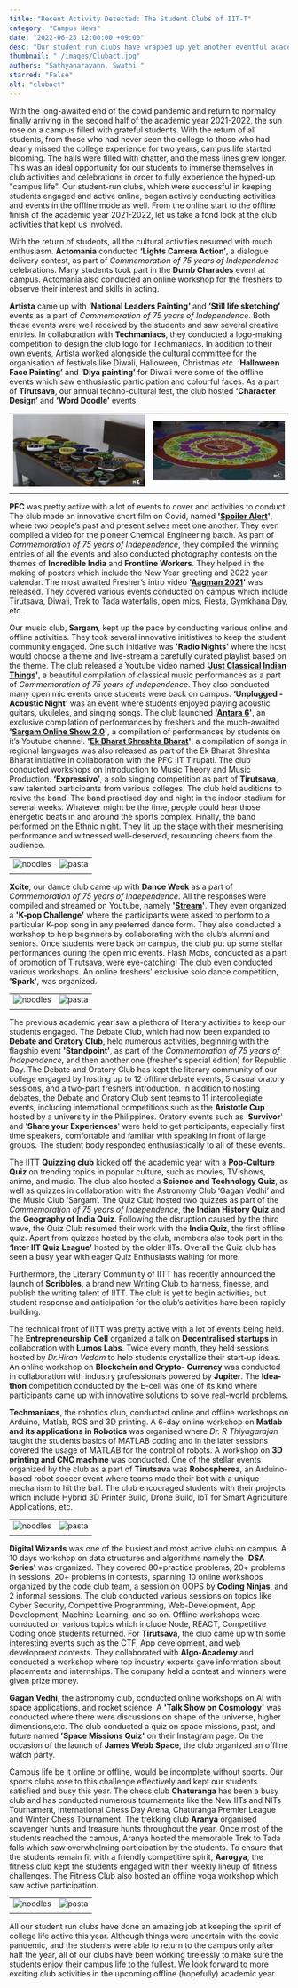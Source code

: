 ```yaml
--- 
title: "Recent Activity Detected: The Student Clubs of IIT-T"
category: "Campus News"
date: "2022-06-25 12:00:00 +09:00"
desc: "Our student run clubs have wrapped up yet another eventful academic year, part online and part offline. Despite this, they have managed to put together numerous events to keep our students busy and in touch with their extracurriculars to create a wholesome college experience. Let us take a fond look back at the amazing stuff our clubs have been upto."
thumbnail: "./images/Clubact.jpg" 
authors: "Sathyanarayann, Swathi "
starred: "False"
alt: "clubact"
---
```

With the long-awaited end of the covid pandemic and return to normalcy finally arriving in the second half of the academic year 2021-2022, the sun rose on a campus filled with grateful students. With the return of all students, from those who had never seen the college to those who had dearly missed the college experience for two years, campus life started blooming. The halls were filled with chatter, and the mess lines grew longer. This was an ideal opportunity for our students to immerse themselves in club activities and celebrations in order to fully experience the hyped-up "campus life". Our student-run clubs, which were successful in keeping students engaged and active online, began actively conducting activities and events in the offline mode as well. From the online start to the offline finish of the academic year 2021-2022, let us take a fond look at the club activities that kept us involved. 

With the return of students, all the cultural activities resumed with much enthusiasm. **Actomania** conducted **‘Lights Camera Action’**, a dialogue delivery contest, as part of _Commemoration of 75 years of Independence_ celebrations. Many students took part in the **Dumb Charades** event at campus. Actomania also conducted an online workshop for the freshers to observe their interest and skills in acting. 


**Artista** came up with **‘National Leaders Painting’** and **‘Still life sketching’** events as a part of _Commemoration of 75 years of Independence_. Both these events were well received by the students and saw several creative entries. In collaboration with **Techmaniacs**, they conducted a logo-making competition to design the club logo for Techmaniacs. In addition to their own events, Artista worked alongside the cultural committee for the organisation of festivals like Diwali, Halloween, Christmas etc. **‘Halloween Face Painting’** and **‘Diya painting’** for Diwali were some of the offline events which saw enthusiastic participation and colourful faces. As a part of **Tirutsava**, our annual techno-cultural fest, the club hosted **‘Character Design’** and **‘Word Doodle’** events.

|  |  |
|:-:|:-:|
|<img src="./images/Club_Act/DSC_0058.jpg" alt="noodles" width="100%" >|<img src="./images/Club_Act/DSC_0082.jpg" alt="pasta" width="100%">
|  |  |

**PFC** was pretty active with a lot of events to cover and activities to conduct. The club made an innovative short film on Covid, named **'[Spoiler Alert](https://www.youtube.com/watch?v=l1q7N2tetK4&ab_channel=PFCIITTirupati)'**, where two people’s past and present selves meet one another. They even compiled a video for the pioneer Chemical Engineering batch. As part of _Commemoration of 75 years of Independence_, they compiled the winning entries of all the events and also conducted photography contests on the themes of **Incredible India** and **Frontline Workers**. They helped in the making of posters which include the New Year greeting and 2022 year calendar. The most awaited Fresher’s intro video **'[Aagman 2021](https://www.youtube.com/watch?v=npNp-UG5B-4&ab_channel=PFCIITTirupati)'** was released. They covered various events conducted on campus which include Tirutsava, Diwali, Trek to Tada waterfalls, open mics, Fiesta, Gymkhana Day, etc.

Our music club, **Sargam**, kept up the pace by conducting various online and offline activities. They took several innovative initiatives to keep the student community engaged. One such initiative was **'Radio Nights'** where the host would choose a theme and live-stream a carefully curated playlist based on the theme. The club released a Youtube video named **'[Just Classical Indian Things](https://www.youtube.com/watch?v=Z0AiitCWSrQ&ab_channel=SargamIITT)'**, a beautiful compilation of classical music performances as a part of _Commemoration of 75 years of Independence_. They also conducted many open mic events once students were back on campus. **‘Unplugged -  Acoustic Night’** was an event where students enjoyed playing acoustic guitars, ukuleles, and singing songs. The club launched **'[Antara 6](https://www.youtube.com/watch?v=A_AtjeF47zE&ab_channel=SargamIITT)'**, an exclusive compilation of performances by freshers and the much-awaited **'[Sargam Online Show 2.0](https://www.youtube.com/watch?v=upACGAWHDMQ&ab_channel=SargamIITT)'**, a compilation of performances by students on it’s Youtube channel. **'[Ek Bharat Shreshta Bharat](https://www.youtube.com/watch?v=nvzxvSQcV98&ab_channel=SargamIITT)'**, a compilation of songs in regional languages was also released as part of the Ek Bharat Shreshta Bharat initiative in collaboration with the PFC IIT Tirupati. The club conducted workshops on Introduction to Music Theory and Music Production. **‘Expressivo’**, a solo singing competition as part of **Tirutsava**, saw talented participants from various colleges. The club held auditions to revive the band. The band practised day and night in the indoor stadium for several weeks. Whatever might be the time, people could hear those energetic beats in and around the sports complex. Finally, the band performed on the Ethnic night. They lit up the stage with their mesmerising performance and witnessed well-deserved, resounding cheers from the audience. 

|  |  |
|:-:|:-:|
|<img src="./images/Club_Act/41.jpg" alt="noodles" width="100%" >|<img src="./images/Club_Act/ADS_5351.jpg" alt="pasta" width="100%">
|  |  |

**Xcite**, our dance club came up with **Dance Week** as a part of _Commemoration of 75 years of Independence_. All the responses were compiled and streamed on Youtube, namely **'[Stream](https://www.youtube.com/watch?v=Yxk3LvKgAd8&ab_channel=DancesocietyofIITTP)'**. They even organized a **'K-pop Challenge'** where the participants were asked to perform to a particular K-pop song in any preferred dance form. They also conducted a workshop to help beginners by collaborating with the club’s alumni and seniors. Once students were back on campus, the club put up some stellar performances during the open mic events. Flash Mobs, conducted as a part of promotion of Tirutsava, were eye-catching! The club even conducted various workshops. An online freshers' exclusive solo dance competition, **'Spark'**, was organized. 

|  |  |
|:-:|:-:|
|<img src="./images/Club_Act/DSC_0076.jpg" alt="noodles" width="100%" >|<img src="./images/Club_Act/D2-10.jpg" alt="pasta" width="100%">
|  |  |

The previous academic year saw a plethora of literary activities to keep our students engaged. The Debate Club, which had now been expanded to **Debate and Oratory Club**, held numerous activities, beginning with the flagship event **'Standpoint'**, as part of the _Commemoration of 75 years of Independence_, and then another one (fresher's special edition) for Republic Day. The Debate and Oratory Club has kept the literary community of our college engaged by hosting up to 12 offline debate events, 5 casual oratory sessions, and a two-part freshers introduction. In addition to hosting debates, the Debate and Oratory Club sent teams to 11 intercollegiate events, including international competitions such as the **Aristotle Cup** hosted by a university in the Philippines. Oratory events such as '**Survivor**' and '**Share your Experiences**' were held to get participants, especially first time speakers, comfortable and familiar with speaking in front of large groups. The student body responded enthusiastically to all of these events.

The IITT **Quizzing club** kicked off the academic year with a **Pop-Culture Quiz** on trending topics in popular culture, such as movies, TV shows, anime, and music. The club also hosted a **Science and Technology Quiz**, as well as quizzes in collaboration with the Astronomy Club ‘Gagan Vedhi’ and the Music Club ‘Sargam’. The Quiz Club hosted two quizzes as part of the _Commemoration of 75 years of Independence_, **the Indian History Quiz** and the **Geography of India Quiz**. Following the disruption caused by the third wave, the Quiz Club resumed their work with the **India Quiz**, the first offline quiz. Apart from quizzes hosted by the club, members also took part in the **‘Inter IIT Quiz League’** hosted by the older IITs. Overall the Quiz club has seen a busy year with eager Quiz Enthusiasts waiting for more.

Furthermore, the Literary Community of IITT has recently announced the launch of **Scribbles**, a brand new Writing Club to harness, finesse, and publish the writing talent of IITT. The club is yet to begin activities, but student response and anticipation for the club’s activities have been rapidly building.

The technical front of IITT was pretty active with a lot of events being held. The **Entrepreneurship Cell** organized a talk on **Decentralised startups** in collaboration with **Lumos Labs**. Twice every month, they held sessions hosted by _Dr.Hiran Vedam_ to help students crystallize their start-up ideas. An online workshop on **Blockchain and Crypto- Currency** was conducted in collaboration with industry professionals powered by **Jupiter**. The **Idea-thon** competition conducted by the E-cell was one of its kind where participants came up with innovative solutions to solve real-world problems.

**Techmaniacs**, the robotics club, conducted online and offline workshops on Arduino, Matlab, ROS and 3D printing. A 6-day online workshop on **Matlab and its applications in Robotics** was organised where _Dr. R Thiyagarajan_ taught the students basics of MATLAB coding and in the later sessions covered the usage of MATLAB for the control of robots. A workshop on **3D printing and CNC machine** was conducted. One of the stellar events organized by the club as a part of **Tirutsava** was **Robospherea**, an Arduino-based robot soccer event where teams made their bot with a unique mechanism to hit the ball. The club encouraged students with their projects which include Hybrid 3D Printer Build, Drone Build, IoT for Smart Agriculture Applications, etc. 

|  |  |
|:-:|:-:|
|<img src="./images/Club_Act/ADS_4962-5.jpg" alt="noodles" width="100%" >|<img src="./images/Club_Act/ADS_5354-1.jpg" alt="pasta" width="100%">
|  |  |

**Digital Wizards** was one of the busiest and most active clubs on campus.  A 10 days workshop on data structures and algorithms namely the **'DSA Series'** was organized. They covered 80+practice problems, 20+ problems in sessions, 20+ problems in contests, spanning 10 online workshops organized by the code club team, a session on OOPS by **Coding Ninjas**, and 2 informal sessions. The club conducted various sessions on topics like Cyber Security, Competitive Programming, Web-Development, App Development, Machine Learning, and so on. Offline workshops were conducted on various topics which include Node, REACT, Competitive Coding once students returned. For **Tirutsava**, the club came up with some interesting events such as the CTF, App development, and web development contests. They collaborated with **Algo-Academy** and conducted a workshop where top industry experts gave information about placements and internships. The company held a contest and winners were given prize money.

**Gagan Vedhi**, the astronomy club, conducted online workshops on AI with space applications, and rocket science. A **'Talk Show on Cosmology'** was conducted where there were discussions on shape of the universe, higher dimensions,etc. The club conducted a quiz on space missions, past, and future named **'Space Missions Quiz'** on their Instagram page. On the occasion of the launch of **James Webb Space**, the club organized an offline watch party.

Campus life be it online or offline, would be incomplete without sports. Our sports clubs rose to this challenge effectively and kept our students satisfied and busy this year. The chess club **Chaturanga** has been a busy club and has conducted numerous tournaments like the New IITs and NITs Tournament, International Chess Day Arena, Chaturanga Premier League and Winter Chess Tournament. The trekking club **Aranya** organised scavenger hunts and treasure hunts throughout the year. Once most of the students reached the campus, Aranya hosted the memorable Trek to Tada falls which saw overwhelming participation by the students. To ensure that the students remain fit with a friendly competitive spirit, **Aarogya**, the fitness club kept the students engaged with their weekly lineup of fitness challenges. The Fitness Club also hosted an offline yoga workshop which saw active participation.

|  |  |
|:-:|:-:|
|<img src="./images/Club_Act/DSC_0032.jpg" alt="noodles" width="100%" >|<img src="./images/Club_Act/ADS_8504.jpg" alt="pasta" width="100%">
|  |  |

All our student run clubs have done an amazing job at keeping the spirit of college life active this year. Although things were uncertain with the covid pandemic, and the students were able to return to the campus only after half the year, all of our clubs have been working tirelessly to make sure the students enjoy their campus life to the fullest. We look forward to more exciting club activities in the upcoming offline (hopefully) academic year. 
